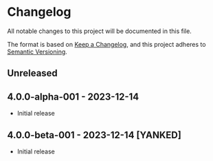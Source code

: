 # Changelog

All notable changes to this project will be documented in this file.

The format is based on [Keep a Changelog](https://keepachangelog.com/en/1.0.0/),
and this project adheres to [Semantic Versioning](https://semver.org/spec/v2.0.0.html).

## Unreleased

## 4.0.0-alpha-001 - 2023-12-14

* Initial release

## 4.0.0-beta-001 - 2023-12-14 [YANKED]

* Initial release
